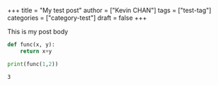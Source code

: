 +++
title = "My test post"
author = ["Kevin CHAN"]
tags = ["test-tag"]
categories = ["category-test"]
draft = false
+++

This is my post body

```python
def func(x, y):
    return x+y

print(func(1,2))
```

```text
3
```
